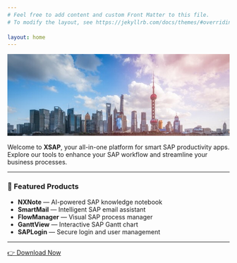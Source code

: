 ```yaml
---
# Feel free to add content and custom Front Matter to this file.
# To modify the layout, see https://jekyllrb.com/docs/themes/#overriding-theme-defaults

layout: home
---
```




<img src="./assets/images/shanghai.jpg" alt="示例图片" width="1024">

Welcome to **XSAP**, your all-in-one platform for smart SAP productivity apps.  
Explore our tools to enhance your SAP workflow and streamline your business processes.

---

### 🚀 Featured Products
- **NXNote** — AI-powered SAP knowledge notebook  
- **SmartMail** — Intelligent SAP email assistant  
- **FlowManager** — Visual SAP process manager  
- **GanttView** — Interactive SAP Gantt chart  
- **SAPLogin** — Secure login and user management

---

[👉 Download Now](/download)